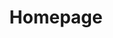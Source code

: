 ---
title: Homepage
layout: homepage
image: assets/images/screenshot-2020-05-07-at-16-12-32_orig.png
header-text-1: Get better Results faster
header-text-2: "&nbsp;Data to Action &#8203;in real-time&#8203;"
button-text: get in touch!
---